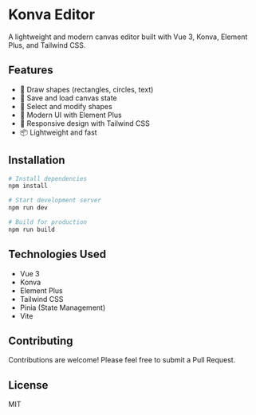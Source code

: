 # Konva Editor

A lightweight and modern canvas editor built with Vue 3, Konva, Element Plus, and Tailwind CSS.

## Features

- 🎨 Draw shapes (rectangles, circles, text)
- 💾 Save and load canvas state
- 🎯 Select and modify shapes
- 🎨 Modern UI with Element Plus
- 🎨 Responsive design with Tailwind CSS
- 📦 Lightweight and fast

## Installation

```bash
# Install dependencies
npm install

# Start development server
npm run dev

# Build for production
npm run build
```

## Technologies Used

- Vue 3
- Konva
- Element Plus
- Tailwind CSS
- Pinia (State Management)
- Vite

## Contributing

Contributions are welcome! Please feel free to submit a Pull Request.

## License

MIT 